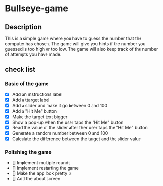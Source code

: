 # Bullseye-game

## Description
This is a simple game where you have to guess the number that the computer has chosen. The game will give you hints if the number you guessed is too high or too low. The game will also keep track of the number of attempts you have made.

## check list

### Basic of the game
- [x] Add an instructions label
- [x] Add a ttarget label
- [x] Add a slider and make it go between 0 and 100
- [x] Add a "Hit Me" button
- [x] Make the target text bigger
- [x] Show a pop-up when the user taps the "Hit Me" button
- [x] Read the value of the slider after ther user taps the "Hit Me" button
- [x] Generate a random number between 0 and 100
- [x] Calculate the difference between the target and the slider value

### Polishing the game
- [] Implement multiple rounds
- [] Implement restarting the game
- [] Make the app look pretty :)
- [] Add the about screen